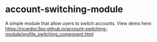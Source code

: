 # account-switching-module
A simple module that allow users to switch accounts.
View demo here: https://ricardoc3po.github.io/account-switching-module/profile_switching_component.html
